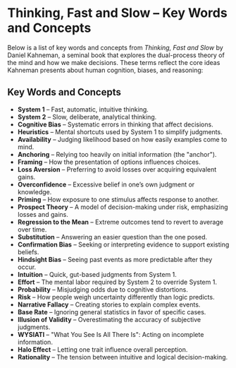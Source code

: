 # Thinking, Fast and Slow – Key Words and Concepts

Below is a list of key words and concepts from *Thinking, Fast and Slow* by Daniel Kahneman, a seminal book that explores the dual-process theory of the mind and how we make decisions. These terms reflect the core ideas Kahneman presents about human cognition, biases, and reasoning:

## Key Words and Concepts

- **System 1** – Fast, automatic, intuitive thinking.  
- **System 2** – Slow, deliberate, analytical thinking.  
- **Cognitive Bias** – Systematic errors in thinking that affect decisions.  
- **Heuristics** – Mental shortcuts used by System 1 to simplify judgments.  
- **Availability** – Judging likelihood based on how easily examples come to mind.  
- **Anchoring** – Relying too heavily on initial information (the "anchor").  
- **Framing** – How the presentation of options influences choices.  
- **Loss Aversion** – Preferring to avoid losses over acquiring equivalent gains.  
- **Overconfidence** – Excessive belief in one’s own judgment or knowledge.  
- **Priming** – How exposure to one stimulus affects response to another.  
- **Prospect Theory** – A model of decision-making under risk, emphasizing losses and gains.  
- **Regression to the Mean** – Extreme outcomes tend to revert to average over time.  
- **Substitution** – Answering an easier question than the one posed.  
- **Confirmation Bias** – Seeking or interpreting evidence to support existing beliefs.  
- **Hindsight Bias** – Seeing past events as more predictable after they occur.  
- **Intuition** – Quick, gut-based judgments from System 1.  
- **Effort** – The mental labor required by System 2 to override System 1.  
- **Probability** – Misjudging odds due to cognitive distortions.  
- **Risk** – How people weigh uncertainty differently than logic predicts.  
- **Narrative Fallacy** – Creating stories to explain complex events.  
- **Base Rate** – Ignoring general statistics in favor of specific cases.  
- **Illusion of Validity** – Overestimating the accuracy of subjective judgments.  
- **WYSIATI** – "What You See Is All There Is": Acting on incomplete information.  
- **Halo Effect** – Letting one trait influence overall perception.  
- **Rationality** – The tension between intuitive and logical decision-making.


